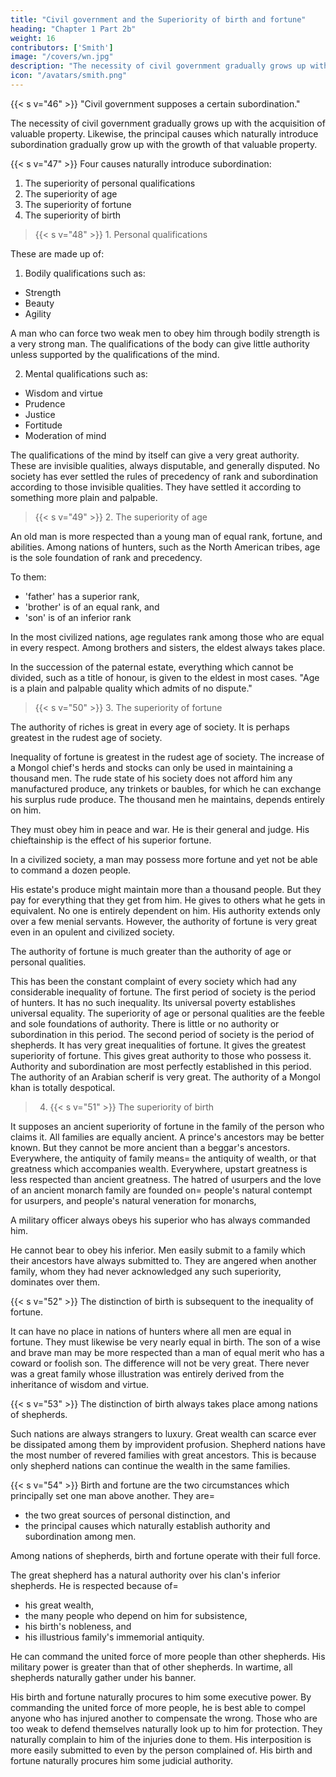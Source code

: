 ```yaml
---
title: "Civil government and the Superiority of birth and fortune"
heading: "Chapter 1 Part 2b"
weight: 16
contributors: ['Smith']
image: "/covers/wn.jpg"
description: "The necessity of civil government gradually grows up with the acquisition of valuable property"
icon: "/avatars/smith.png"
---
```



{{< s v="46" >}} "Civil government supposes a certain subordination."

The necessity of civil government gradually grows up with the acquisition of valuable property.
Likewise, the principal causes which naturally introduce subordination gradually grow up with the growth of that valuable property.


{{< s v="47" >}} Four causes naturally introduce subordination:

1. The superiority of personal qualifications
2. The superiority of age
3. The superiority of fortune
4. The superiority of birth


> {{< s v="48" >}} 1. Personal qualifications 

These are made up of: 

1. Bodily qualifications such as:
- Strength
- Beauty
- Agility

A man who can force two weak men to obey him through bodily strength is a very strong man. The qualifications of the body can give little authority unless supported by the qualifications of the mind.

2. Mental qualifications such as:
- Wisdom and virtue
- Prudence
- Justice
- Fortitude
- Moderation of mind

The qualifications of the mind by itself can give a very great authority. These are invisible qualities, always disputable, and generally disputed. No society has ever settled the rules of precedency of rank and subordination according to those invisible qualities. They have settled it according to something more plain and palpable.


> {{< s v="49" >}} 2. The superiority of age

An old man is more respected than a young man of equal rank, fortune, and abilities. Among nations of hunters, such as the North American tribes, age is the sole foundation of rank and precedency.

To them:
- 'father' has a superior rank,
- 'brother' is of an equal rank, and
- 'son' is of an inferior rank

In the most civilized nations, age regulates rank among those who are equal in every respect. Among brothers and sisters, the eldest always takes place.

In the succession of the paternal estate, everything which cannot be divided, such as a title of honour, is given to the eldest in most cases. "Age is a plain and palpable quality which admits of no dispute."


> {{< s v="50" >}} 3. The superiority of fortune

The authority of riches is great in every age of society.
It is perhaps greatest in the rudest age of society.

Inequality of fortune is greatest in the rudest age of society.
The increase of a Mongol chief's herds and stocks can only be used in maintaining a thousand men.
The rude state of his society does not afford him any manufactured produce, any trinkets or baubles, for which he can exchange his surplus rude produce.
The thousand men he maintains, depends entirely on him.

They must obey him in peace and war.
He is their general and judge.
His chieftainship is the effect of his superior fortune.

In a civilized society, a man may possess more fortune and yet not be able to command a dozen people.

His estate's produce might maintain more than a thousand people.
But they pay for everything that they get from him.
He gives to others what he gets in equivalent.
No one is entirely dependent on him.
His authority extends only over a few menial servants.
However, the authority of fortune is very great even in an opulent and civilized society.

The authority of fortune is much greater than the authority of age or personal qualities.

This has been the constant complaint of every society which had any considerable inequality of fortune.
The first period of society is the period of hunters.
It has no such inequality.
Its universal poverty establishes universal equality.
The superiority of age or personal qualities are the feeble and sole foundations of authority.
There is little or no authority or subordination in this period.
The second period of society is the period of shepherds.
It has very great inequalities of fortune.
It gives the greatest superiority of fortune.
This gives great authority to those who possess it.
Authority and subordination are most perfectly established in this period.
The authority of an Arabian scherif is very great.
The authority of a Mongol khan is totally despotical.

> 4. {{< s v="51" >}} The superiority of birth

It supposes an ancient superiority of fortune in the family of the person who claims it.
All families are equally ancient.
A prince's ancestors may be better known.
But they cannot be more ancient than a beggar's ancestors.
Everywhere, the antiquity of family means= 
the antiquity of wealth, or
that greatness which accompanies wealth.
Everywhere, upstart greatness is less respected than ancient greatness.
The hatred of usurpers and the love of an ancient monarch family are founded on= 
people's natural contempt for usurpers, and
people's natural veneration for monarchs,

A military officer always obeys his superior who has always commanded him.

He cannot bear to obey his inferior.
Men easily submit to a family which their ancestors have always submitted to.
They are angered when another family, whom they had never acknowledged any such superiority, dominates over them.


{{< s v="52" >}} The distinction of birth is subsequent to the inequality of fortune.

It can have no place in nations of hunters where all men are equal in fortune.
They must likewise be very nearly equal in birth.
The son of a wise and brave man may be more respected than a man of equal merit who has a coward or foolish son.
The difference will not be very great.
There never was a great family whose illustration was entirely derived from the inheritance of wisdom and virtue.


{{< s v="53" >}} The distinction of birth always takes place among nations of shepherds.

Such nations are always strangers to luxury.
Great wealth can scarce ever be dissipated among them by improvident profusion.
Shepherd nations have the most number of revered families with great ancestors.
This is because only shepherd nations can continue the wealth in the same families.



{{< s v="54" >}} Birth and fortune are the two circumstances which principally set one man above another. They are= 
- the two great sources of personal distinction, and
- the principal causes which naturally establish authority and subordination among men.

Among nations of shepherds, birth and fortune operate with their full force.

The great shepherd has a natural authority over his clan's inferior shepherds. He is respected because of= 
- his great wealth,
- the many people who depend on him for subsistence,
- his birth's nobleness, and
- his illustrious family's immemorial antiquity.

He can command the united force of more people than other shepherds. His military power is greater than that of other shepherds. In wartime, all shepherds naturally gather under his banner.

His birth and fortune naturally procures to him some executive power.
By commanding the united force of more people, he is best able to compel anyone who has injured another to compensate the wrong.
Those who are too weak to defend themselves naturally look up to him for protection.
They naturally complain to him of the injuries done to them.
His interposition is more easily submitted to even by the person complained of.
His birth and fortune naturally procures him some judicial authority.
